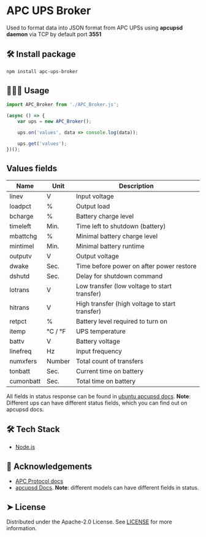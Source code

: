 # APC UPS Broker

Used to format data into JSON format from APC UPSs using **apcupsd daemon** via TCP by default port **3551**

## 🛠️ Install package    
```bash
npm install apc-ups-broker
```

## 🧑🏻‍💻 Usage
```js
import APC_Broker from './APC_Broker.js';

(async () => {
    var ups = new APC_Broker();

    ups.on('values', data => console.log(data));

    ups.get('values');
})();
```

## Values fields
| Name| Unit| Description
| -------- | -------- | -------- |
| linev | V | Input voltage
| loadpct | % | Output load
| bcharge | % | Battery charge level
| timeleft | Min. | Time left to shutdown (battery)
| mbattchg | % | Minimal battery charge level
| mintimel | Min. | Minimal battery runtime
| outputv | V | Output voltage
| dwake | Sec. | Time before power on after power restore
| dshutd | Sec. | Delay for shutdown command
| lotrans | V | Low transfer (low voltage to start transfer)
| hitrans | V | High transfer (high voltage to start transfer)
| retpct | % | Battery level required to turn on
| itemp | °C / °F | UPS temperature
| battv | V | Battery voltage
| linefreq | Hz | Input frequency
| numxfers | Number | Total count of transfers
| tonbatt | Sec. | Current time on battery
| cumonbatt | Sec. | Total time on battery |

All fields in status response can be found in [ubuntu apcupsd docs](https://manpages.ubuntu.com/manpages/bionic/man8/apcaccess.8.html).
**Note**: Different ups can have different status fields, which you can find out on apcupsd docs.

## 🛠️ Tech Stack
- [Node.js](https://nodejs.org/)

## 🙇 Acknowledgements      
- [APC Protocol docs](https://networkupstools.org/protocols/apcsmart.html)
- [apcupsd Docs](https://wiki.debian.org/apcupsd). **Note**: different models can have different fields in status.
        
 
## ➤ License
Distributed under the Apache-2.0 License. See [LICENSE](LICENSE) for more information.
        
